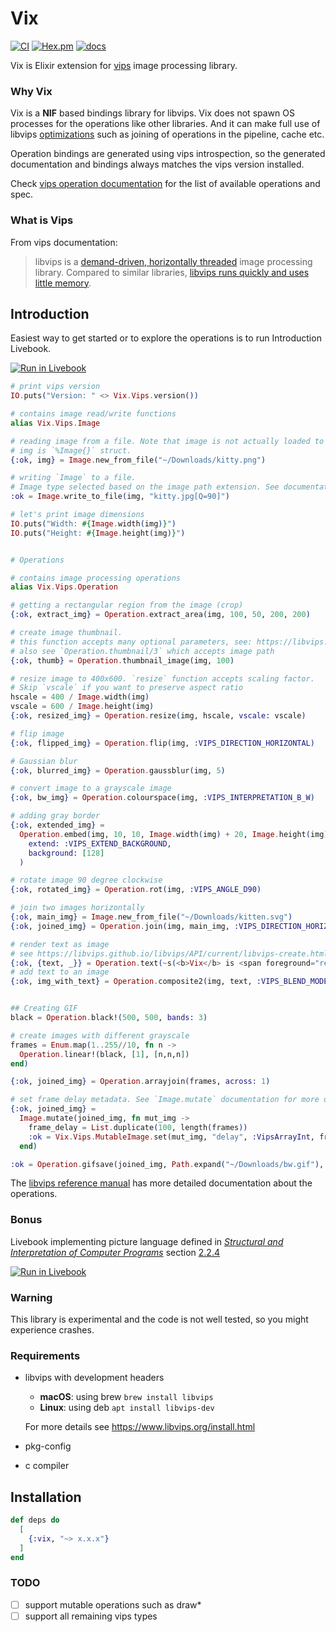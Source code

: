 # Vix

[![CI](https://github.com/akash-akya/vix/actions/workflows/elixir.yaml/badge.svg)](https://github.com/akash-akya/vix/actions/workflows/elixir.yaml)
[![Hex.pm](https://img.shields.io/hexpm/v/vix.svg)](https://hex.pm/packages/vix)
[![docs](https://img.shields.io/badge/docs-hexpm-blue.svg)](https://hexdocs.pm/vix/)

Vix is Elixir extension for [vips](https://libvips.github.io/libvips/) image processing library.

### Why Vix

Vix is a **NIF** based bindings library for libvips. Vix does not spawn OS processes for the operations like other libraries. And it can make full use of libvips [optimizations](https://libvips.github.io/libvips/API/current/How-it-works.md.html) such as joining of operations in the pipeline, cache etc.

Operation bindings are generated using vips introspection, so the generated documentation and bindings always matches the vips version installed.

Check [vips operation documentation](https://hexdocs.pm/vix/Vix.Vips.Operation.html) for the list of available operations and spec.

### What is Vips

From vips documentation:

> libvips is a [demand-driven, horizontally threaded](https://github.com/libvips/libvips/wiki/Why-is-libvips-quick) image processing library. Compared to similar libraries, [libvips runs quickly and uses little memory](https://github.com/libvips/libvips/wiki/Speed-and-memory-use).

## Introduction

Easiest way to get started or to explore the operations is to run Introduction Livebook.

[![Run in Livebook](https://livebook.dev/badge/v1/blue.svg)](https://livebook.dev/run?url=https%3A%2F%2Fgithub.com%2Fakash-akya%2Fvix%2Fblob%2Fmaster%2Flivebooks%2Fintroduction.livemd)

```elixir
# print vips version
IO.puts("Version: " <> Vix.Vips.version())

# contains image read/write functions
alias Vix.Vips.Image

# reading image from a file. Note that image is not actually loaded to the memory at this point.
# img is `%Image{}` struct.
{:ok, img} = Image.new_from_file("~/Downloads/kitty.png")

# writing `Image` to a file.
# Image type selected based on the image path extension. See documentation for more options
:ok = Image.write_to_file(img, "kitty.jpg[Q=90]")

# let's print image dimensions
IO.puts("Width: #{Image.width(img)}")
IO.puts("Height: #{Image.height(img)}")


# Operations

# contains image processing operations
alias Vix.Vips.Operation

# getting a rectangular region from the image (crop)
{:ok, extract_img} = Operation.extract_area(img, 100, 50, 200, 200)

# create image thumbnail.
# this function accepts many optional parameters, see: https://libvips.github.io/libvips/API/current/Using-vipsthumbnail.md.html
# also see `Operation.thumbnail/3` which accepts image path
{:ok, thumb} = Operation.thumbnail_image(img, 100)

# resize image to 400x600. `resize` function accepts scaling factor.
# Skip `vscale` if you want to preserve aspect ratio
hscale = 400 / Image.width(img)
vscale = 600 / Image.height(img)
{:ok, resized_img} = Operation.resize(img, hscale, vscale: vscale)

# flip image
{:ok, flipped_img} = Operation.flip(img, :VIPS_DIRECTION_HORIZONTAL)

# Gaussian blur
{:ok, blurred_img} = Operation.gaussblur(img, 5)

# convert image to a grayscale image
{:ok, bw_img} = Operation.colourspace(img, :VIPS_INTERPRETATION_B_W)

# adding gray border
{:ok, extended_img} =
  Operation.embed(img, 10, 10, Image.width(img) + 20, Image.height(img) + 20,
    extend: :VIPS_EXTEND_BACKGROUND,
    background: [128]
  )

# rotate image 90 degree clockwise
{:ok, rotated_img} = Operation.rot(img, :VIPS_ANGLE_D90)

# join two images horizontally
{:ok, main_img} = Image.new_from_file("~/Downloads/kitten.svg")
{:ok, joined_img} = Operation.join(img, main_img, :VIPS_DIRECTION_HORIZONTAL, expand: true)

# render text as image
# see https://libvips.github.io/libvips/API/current/libvips-create.html#vips-text for more details
{:ok, {text, _}} = Operation.text(~s(<b>Vix</b> is <span foreground="red">awesome!</span>), dpi: 300, rgba: true)
# add text to an image
{:ok, img_with_text} = Operation.composite2(img, text, :VIPS_BLEND_MODE_OVER, x: 50, y: 20)


## Creating GIF
black = Operation.black!(500, 500, bands: 3)

# create images with different grayscale
frames = Enum.map(1..255//10, fn n ->
  Operation.linear!(black, [1], [n,n,n])
end)

{:ok, joined_img} = Operation.arrayjoin(frames, across: 1)

# set frame delay metadata. See `Image.mutate` documentation for more details
{:ok, joined_img} =
  Image.mutate(joined_img, fn mut_img ->
    frame_delay = List.duplicate(100, length(frames))
    :ok = Vix.Vips.MutableImage.set(mut_img, "delay", :VipsArrayInt, frame_delay)
  end)

:ok = Operation.gifsave(joined_img, Path.expand("~/Downloads/bw.gif"), "page-height": 500)
```

The [libvips reference manual](https://libvips.github.io/libvips/API/current/) has more detailed documentation about the operations.

### Bonus

Livebook implementing picture language defined in [*Structural and Interpretation of Computer Programs*](https://mitpress.mit.edu/sites/default/files/sicp/index.html) section [2.2.4](https://mitpress.mit.edu/sites/default/files/sicp/full-text/book/book-Z-H-15.html#%_sec_2.2.4)

[![Run in Livebook](https://livebook.dev/badge/v1/blue.svg)](https://livebook.dev/run?url=https%3A%2F%2Fgithub.com%2Fakash-akya%2Fvix%2Fblob%2Fmaster%2Flivebooks%2Fpicture-language.livemd)


### Warning

This library is experimental and the code is not well tested, so you might experience crashes.

### Requirements

* libvips with development headers
  * **macOS**: using brew `brew install libvips`
  * **Linux**: using deb `apt install libvips-dev`

  For more details see https://www.libvips.org/install.html
* pkg-config
* c compiler

## Installation

```elixir
def deps do
  [
    {:vix, "~> x.x.x"}
  ]
end
```

### TODO
- [ ] support mutable operations such as draw*
- [ ] support all remaining vips types
